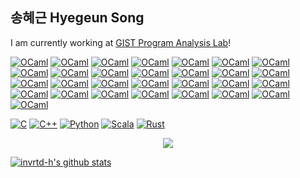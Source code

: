 <!--
**invrtd-h/invrtd-h** is a ✨ _special_ ✨ repository because its `README.md` (this file) appears on your GitHub profile.

Here are some ideas to get you started:

- 🔭 I’m currently working on ...
- 🌱 I’m currently learning ...
- 👯 I’m looking to collaborate on ...
- 🤔 I’m looking for help with ...
- 💬 Ask me about ...
- 📫 How to reach me: ...
- 😄 Pronouns: ...
- ⚡ Fun fact: ...
-->

## 송혜근 Hyegeun Song

I am currently working at [GIST Program Analysis Lab](https://gist-pal.github.io/)!

[![OCaml](https://img.shields.io/badge/OCaml-EC6813?logo=ocaml&logoColor=fff)](#)
[![OCaml](https://img.shields.io/badge/OCaml-EC6813?logo=ocaml&logoColor=fff)](#)
[![OCaml](https://img.shields.io/badge/OCaml-EC6813?logo=ocaml&logoColor=fff)](#)
[![OCaml](https://img.shields.io/badge/OCaml-EC6813?logo=ocaml&logoColor=fff)](#)
[![OCaml](https://img.shields.io/badge/OCaml-EC6813?logo=ocaml&logoColor=fff)](#)
[![OCaml](https://img.shields.io/badge/OCaml-EC6813?logo=ocaml&logoColor=fff)](#)
[![OCaml](https://img.shields.io/badge/OCaml-EC6813?logo=ocaml&logoColor=fff)](#)
[![OCaml](https://img.shields.io/badge/OCaml-EC6813?logo=ocaml&logoColor=fff)](#)
[![OCaml](https://img.shields.io/badge/OCaml-EC6813?logo=ocaml&logoColor=fff)](#)
[![OCaml](https://img.shields.io/badge/OCaml-EC6813?logo=ocaml&logoColor=fff)](#)
[![OCaml](https://img.shields.io/badge/OCaml-EC6813?logo=ocaml&logoColor=fff)](#)
[![OCaml](https://img.shields.io/badge/OCaml-EC6813?logo=ocaml&logoColor=fff)](#)
[![OCaml](https://img.shields.io/badge/OCaml-EC6813?logo=ocaml&logoColor=fff)](#)
[![OCaml](https://img.shields.io/badge/OCaml-EC6813?logo=ocaml&logoColor=fff)](#)
[![OCaml](https://img.shields.io/badge/OCaml-EC6813?logo=ocaml&logoColor=fff)](#)
[![OCaml](https://img.shields.io/badge/OCaml-EC6813?logo=ocaml&logoColor=fff)](#)
[![OCaml](https://img.shields.io/badge/OCaml-EC6813?logo=ocaml&logoColor=fff)](#)
[![OCaml](https://img.shields.io/badge/OCaml-EC6813?logo=ocaml&logoColor=fff)](#)
[![OCaml](https://img.shields.io/badge/OCaml-EC6813?logo=ocaml&logoColor=fff)](#)
[![OCaml](https://img.shields.io/badge/OCaml-EC6813?logo=ocaml&logoColor=fff)](#)
[![OCaml](https://img.shields.io/badge/OCaml-EC6813?logo=ocaml&logoColor=fff)](#)
[![OCaml](https://img.shields.io/badge/OCaml-EC6813?logo=ocaml&logoColor=fff)](#)
[![OCaml](https://img.shields.io/badge/OCaml-EC6813?logo=ocaml&logoColor=fff)](#)
[![OCaml](https://img.shields.io/badge/OCaml-EC6813?logo=ocaml&logoColor=fff)](#)
[![OCaml](https://img.shields.io/badge/OCaml-EC6813?logo=ocaml&logoColor=fff)](#)
[![OCaml](https://img.shields.io/badge/OCaml-EC6813?logo=ocaml&logoColor=fff)](#)
[![OCaml](https://img.shields.io/badge/OCaml-EC6813?logo=ocaml&logoColor=fff)](#)
[![OCaml](https://img.shields.io/badge/OCaml-EC6813?logo=ocaml&logoColor=fff)](#)
[![OCaml](https://img.shields.io/badge/OCaml-EC6813?logo=ocaml&logoColor=fff)](#)

[![C](https://img.shields.io/badge/C-00599C?logo=c&logoColor=white)](#)
[![C++](https://img.shields.io/badge/C++-%2300599C.svg?logo=c%2B%2B&logoColor=white)](#)
[![Python](https://img.shields.io/badge/Python-3776AB?logo=python&logoColor=fff)](#)
[![Scala](https://img.shields.io/badge/Scala-%23DC322F.svg?logo=scala&logoColor=white)](#)
[![Rust](https://img.shields.io/badge/Rust-%23000000.svg?e&logo=rust&logoColor=white)](#)

<p align=center><a href="https://solved.ac/profile/invrtd_h"><img src="https://github-readme-solvedac-hyp3rflow.vercel.app/api/?handle=invrtd_h"></a></p>

[![invrtd-h's github stats](https://github-readme-stats.vercel.app/api?username=invrtd-h&show_icons=true&theme=dracula)](https://github.com/invrtd-h)
